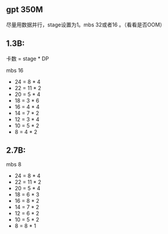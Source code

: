 ## gpt 350M

尽量用数据并行，stage设置为1。mbs 32或者16 。（看看是否OOM）

## 1.3B:

卡数 = stage * DP

mbs 16
- 24 = 8 * 4
- 22 = 11 * 2
- 20 = 5 * 4
- 18 = 3 * 6
- 16 = 4 * 4
- 14 = 7 * 2
- 12 = 3 * 4
- 10 = 5 * 2
- 8 = 4 * 2

## 2.7B:

mbs 8

- 24 = 8 * 4
- 22 = 11 * 2
- 20 = 5 * 4
- 18 = 6 * 3
- 16 = 8 * 2
- 14 = 7 * 2
- 12 = 6 * 2
- 10 = 5 * 2
- 8 = 8 * 1

